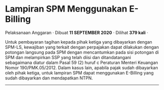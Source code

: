 Lampiran SPM Menggunakan E-Billing
==================================

Pelaksanaan Anggaran · Dibuat **11 SEPTEMBER 2020** · Dilihat **379 kali** ·

Untuk pembayaran tagihan kepada pihak ketiga yang dibayarkan dengan SPM-LS, kewajiban yang terkait dengan perpajakan dapat dilakukan dengan potongan langsung pada SPM dengan mencantumkan pada sisi potongan di SPM dan melampirkan SSP yang telah diisi dan ditandatangani sebagaimana diatur dalam Pasal 59 (2) huruf c Peraturan Menteri Keuangan Nomor 190/PMK.05/2012. Dalam kasus lain, apabila pajak sudah dibayarkan oleh pihak ketiga, untuk lampiran SPM dapat menggunakan E-Billing yang sudah dibayarkan dan mendapatkan NTPN.  

  
  
  

* * *